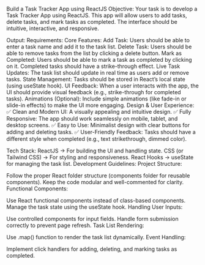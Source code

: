 Build a Task Tracker App using ReactJS
Objective:
Your task is to develop a Task Tracker App using ReactJS. This app will allow users to add tasks, delete tasks, and mark tasks as completed. The interface should be intuitive, interactive, and responsive.

Output:
Requirements:
Core Features:
Add Task: Users should be able to enter a task name and add it to the task list.
Delete Task: Users should be able to remove tasks from the list by clicking a delete button.
Mark as Completed: Users should be able to mark a task as completed by clicking on it. Completed tasks should have a strike-through effect.
Live Task Updates: The task list should update in real time as users add or remove tasks.
State Management: Tasks should be stored in React’s local state (using useState hook).
UI Feedback: When a user interacts with the app, the UI should provide visual feedback (e.g., strike-through for completed tasks).
Animations (Optional): Include simple animations (like fade-in or slide-in effects) to make the UI more engaging.
Design & User Experience:
✅ Clean and Modern UI: A visually appealing and intuitive design.
✅ Fully Responsive: The app should work seamlessly on mobile, tablet, and desktop screens.
✅ Easy to Use: Minimalist design with clear buttons for adding and deleting tasks.
✅ User-Friendly Feedback: Tasks should have a different style when completed (e.g., text strikethrough, dimmed color).

Tech Stack:
ReactJS → For building the UI and handling state.
CSS (or Tailwind CSS) → For styling and responsiveness.
React Hooks → useState for managing the task list.
Development Guidelines:
Project Structure:


Follow the proper React folder structure (components folder for reusable components).
Keep the code modular and well-commented for clarity.
Functional Components:


Use React functional components instead of class-based components.
Manage the task state using the useState hook.
Handling User Inputs:


Use controlled components for input fields.
Handle form submission correctly to prevent page refresh.
Task List Rendering:


Use .map() function to render the task list dynamically.
Event Handling:


Implement click handlers for adding, deleting, and marking tasks as completed.

